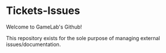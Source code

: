 # Tickets-Issues

Welcome to GameLab's Github! 

This repository exists for the sole purpose of managing external issues/documentation.
